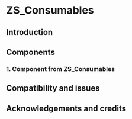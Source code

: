 # ZS_Consumables


## Introduction


## Components


### 1. Component from ZS_Consumables


## Compatibility and issues


## Acknowledgements and credits
